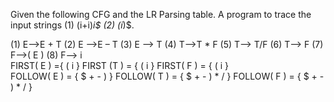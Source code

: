 Given the following CFG and the LR Parsing table. A program to trace the input strings 
(1) (i+i)*i$       (2) (i*)$.  

(1)	E-->E + T
(2)	E -->E – T
(3)	E --> T
(4)	T-->T * F
(5)	T--> T/F
(6)	T--> F
(7)	F-->( E )
(8)	F--> i	
FIRST( E ) ={    (  i       }
FIRST (T ) = {   (  i       }
FIRST( F ) = {   (   i      }	
FOLLOW( E ) = {   $  + - )        }
FOLLOW( T ) = {   $ +  - ) * /   }
FOLLOW( F ) = {   $ +  - ) * /   }